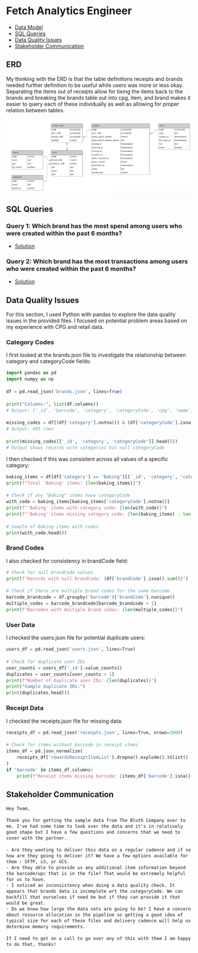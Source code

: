 # Fetch Analytics Engineer

- [Data Model](#data-model)
- [SQL Queries](#sql-queries)
- [Data Quality Issues](#data-quality-issues)
- [Stakeholder Communication](#stakeholder-communication)

## ERD

My thinking with the ERD is that the table definitions receipts and brands needed further definition to be useful while users was more or less okay. Separating the items out of receipts allow for tieing the items back to the brands and breaking the brands table out into cpg, item, and brand makes it easier to query each of these individually as well as allowing for proper relation between tables.

![fetch-erd](erd.png)

## SQL Queries

### Query 1: Which brand has the most spend among users who were created within the past 6 months?
- [Solution](brand_spend.sql)

### Query 2: Which brand has the most transactions among users who were created within the past 6 months?
- [Solution](brand_transactions.sql)

## Data Quality Issues

For this section, I used Python with pandas to explore the data quality issues in the provided files. I focused on potential problem areas based on my experience with CPG and retail data.

### Category Codes

I first looked at the brands.json file to investigate the relationship between category and categoryCode fields:

```python
import pandas as pd
import numpy as np

df = pd.read_json('brands.json', lines=True)

print("Columns:", list(df.columns))
# Output: ['_id', 'barcode', 'category', 'categoryCode', 'cpg', 'name', 'topBrand', 'brandCode']

missing_codes = df[(df['category'].notna()) & (df['categoryCode'].isna())]
# Output: 495 rows

print(missing_codes[['_id', 'category', 'categoryCode']].head(5))
# Output shows records with categories but null categoryCode
```

I then checked if this was consistent across all values of a specific category:

```python
baking_items = df[df['category'] == 'Baking'][['_id', 'category', 'categoryCode']]
print(f"Total 'Baking' items: {len(baking_items)}")

# Check if any "Baking" items have categoryCode
with_code = baking_items[baking_items['categoryCode'].notna()]
print(f"'Baking' items with category code: {len(with_code)}")
print(f"'Baking' items missing category code: {len(baking_items) - len(with_code)}")

# Sample of Baking items with codes
print(with_code.head())
```

### Brand Codes

I also checked for consistency in brandCode field:

```python
# Check for null brandCode values
print(f"Records with null brandCode: {df['brandCode'].isna().sum()}")

# Check if there are multiple brand codes for the same barcode
barcode_brandcode = df.groupby('barcode')['brandCode'].nunique()
multiple_codes = barcode_brandcode[barcode_brandcode > 1]
print(f"Barcodes with multiple brand codes: {len(multiple_codes)}")
```

### User Data

I checked the users.json file for potential duplicate users:

```python
users_df = pd.read_json('users.json', lines=True)

# Check for duplicate user IDs
user_counts = users_df['_id'].value_counts()
duplicates = user_counts[user_counts > 1]
print(f"Number of duplicate user IDs: {len(duplicates)}")
print("Sample duplicate IDs:")
print(duplicates.head())
```

### Receipt Data

I checked the receipts.json file for missing data:

```python
receipts_df = pd.read_json('receipts.json', lines=True, nrows=1000)

# Check for items without barcode in receipt items
items_df = pd.json_normalize(
    receipts_df['rewardsReceiptItemList'].dropna().explode().tolist()
)
if 'barcode' in items_df.columns:
    print(f"Receipt items missing barcode: {items_df['barcode'].isna().sum()} out of {len(items_df)}")
```

## Stakeholder Communication

```
Hey Team,

Thank you for getting the sample data from The Bluth Company over to me. I've had some time to look over the data and it's in relatively good shape but I have a few questions and concerns that we need to cover with the partner.

- Are they wanting to deliver this data on a regular cadence and if so how are they going to deliver it? We have a few options available for them : SFTP, s3, or GCS.
- Are they able to provide us any additional item information beyond the barcode/upc that is in the file? That would be extremely helpful for us to have.
- I noticed an inconsistency when doing a data quality check. It appears that brands data is incomplete wrt the categoryCode. We can backfill that ourselves if need be but if they can provide it that would be great.
- Do we know how large the data sets are going to be? I have a concern about resource allocation in the pipeline so getting a good idea of typical size for each of these files and delivery cadence will help us determine memory requirements.

If I need to get on a call to go over any of this with them I am happy to do that, thanks!
```
